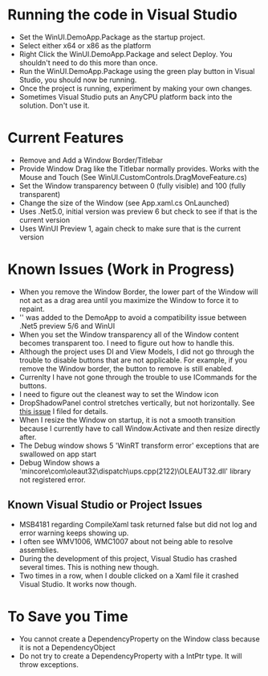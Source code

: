 # Running the code in Visual Studio
* Set the WinUI.DemoApp.Package as the startup project.
* Select either x64 or x86 as the platform
* Right Click the WinUI.DemoApp.Package and select Deploy.  You shouldn't need to do this more than once.
* Run the WinUI.DemoApp.Package using the green play button in Visual Studio, you should now be running.
* Once the project is running, experiment by making your own changes.
* Sometimes Visual Studio puts an AnyCPU platform back into the solution.  Don't use it.

# Current Features
* Remove and Add a Window Border/Titlebar
* Provide Window Drag like the Titlebar normally provides.  Works with the Mouse and Touch (See WinUI.CustomControls.DragMoveFeature.cs)
* Set the Window transparency between 0 (fully visible) and 100 (fully transparent)
* Change the size of the Window (see App.xaml.cs OnLaunched)
* Uses .Net5.0, initial version was preview 6 but check to see if that is the current version
* Uses WinUI Preview 1, again check to make sure that is the current version

# Known Issues (Work in Progress)
* When you remove the Window Border, the lower part of the Window will not act as a drag area until you maximize the Window to force it to repaint.
* '<PackageReference Include="Microsoft.Windows.CsWinRT" Version="0.1.0-prerelease.200623.5" />' was added to the DemoApp to avoid a compatibility issue between .Net5 preview 5/6 and WinUI
* When you set the Window transparency all of the Window content becomes transparent too.  I need to figure out how to handle this.
* Although the project uses DI and View Models, I did not go through the trouble to disable buttons that are not applicable.  For example, if you remove the Window border, the button to remove is still enabled.
* Currenlty I have not gone through the trouble to use ICommands for the buttons.
* I need to figure out the cleanest way to set the Window icon
* DropShadowPanel control stretches vertically, but not horizontally. See [this issue](https://github.com/windows-toolkit/WindowsCommunityToolkit/issues/3384) I filed for details.
* When I resize the Window on startup, it is not a smooth transition because I currently have to call Window.Activate and then resize directly after.  
* The Debug window shows 5 'WinRT transform error' exceptions that are swallowed on app start
* Debug Window shows a 'mincore\com\oleaut32\dispatch\ups.cpp(2122)\OLEAUT32.dll' library not registered error.

## Known Visual Studio or Project Issues
* MSB4181 regarding CompileXaml task returned false but did not log and error warning keeps showing up.
* I often see WMV1006, WMC1007 about not being able to resolve assemblies.
* During the development of this project, Visual Studio has crashed several times.  This is nothing new though.
* Two times in a row, when I double clicked on a Xaml file it crashed Visual Studio.  It works now though.

# To Save you Time
* You cannot create a DependencyProperty on the Window class because it is not a DependencyObject
* Do not try to create a DependencyProperty with a IntPtr type.  It will throw exceptions.

